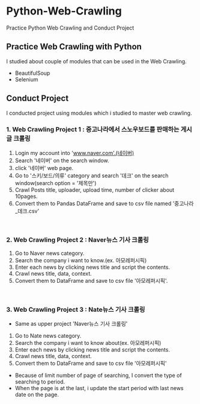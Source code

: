 # Python-Web-Crawling
Practice Python Web Crawling and Conduct Project


## Practice Web Crawling with Python
I studied about couple of modules that can be used in the Web Crawling.
- BeautifulSoup
- Selenium


## Conduct Project
I conducted project using modules which i studied to master web crawling.<br>

### 1. Web Crawling Project 1 : 중고나라에서 스노우보드를 판매하는 게시글 크롤링

1. Login my account into 'www.naver.com'.(네이버)
2. Search '네이버' on the search window.
3. click '네이버' web page.
4. Go to '스키/보드/의류' category and search '데크' on the search window(search option = '제목만')
5. Crawl Posts title, uploader, upload time, number of clicker about 10pages.
6. Convert them to Pandas DataFrame and save to csv file named '중고나라_데크.csv'

<br>

### 2. Web Crawling Project 2 : Naver뉴스 기사 크롤링

1. Go to Naver news category.
2. Search the company i want to know.(ex. 아모레퍼시픽)
3. Enter each news by clicking news title and script the contents.
4. Crawl news title, data, context.
5. Convert them to DataFrame and save to csv file '아모레퍼시픽'.

<br>

### 3. Web Crawling Project 3 : Nate뉴스 기사 크롤링
  - Same as upper project 'Naver뉴스 기사 크롤링'
 1. Go to Nate news category.
 2. Search the company i want to know about(ex. 아모레퍼시픽)
 3. Enter each news by clicking news title and script the contents.
 4. Crawl news title, data, context.
 5. Convert them to DataFrame and save to csv file '아모레퍼시픽'
  - Because of limit number of page of searching, I convert the type of searching to period.
  - When the page is at the last, i update the start period with last news date on the page.
  


